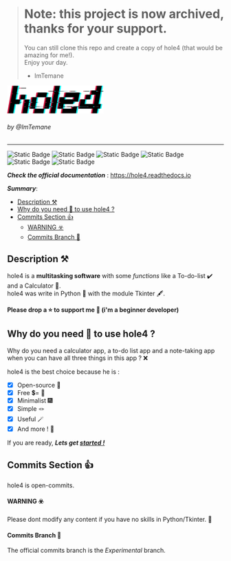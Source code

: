 > # Note: this project is now **archived**, thanks for your support.
> You can still clone this repo and create a copy of hole4 (that would be amazing for me!).  
> Enjoy your day.
> - ImTemane


![hole4 text](docs/img/hole4-text-img.png)
###### by @ImTemane
---
![Static Badge](https://img.shields.io/badge/License-MIT-green) ![Static Badge](https://img.shields.io/badge/Status-In_development-red)  ![Static Badge](https://img.shields.io/badge/Version-Alpha-red) ![Static Badge](https://img.shields.io/badge/Profile-Minimalist%2FSimple%2FUseful-blue) ![Static Badge](https://img.shields.io/badge/Written_in-Python-blue) ![Static Badge](https://img.shields.io/badge/Language-English-purple)  

***Check the official documentation*** : <https://hole4.readthedocs.io>

***Summary***:  
- [Description ⚒️](#description-️)
- [Why do you need 🫵 to use hole4 ?](#why-do-you-need--to-use-hole4-)
- [Commits Section 👍](#commits-section-)
    - [WARNING ☣️](#warning-️)
    - [Commits Branch 🌲](#commits-branch-)

## Description ⚒️
hole4 is a **multitasking software** with some *functions* like a To-do-list ✔️ and a Calculator 🧮.  
hole4 was write in Python 🐍 with the module Tkinter 🖋️.  

**Please drop a ⭐ to support me 🥺 (i'm a beginner developer)**

## Why do you need 🫵 to use hole4 ?  
Why do you need a calculator app, a to-do list app and a note-taking app when you can have all three things in this app ? ❌

hole4 is the best choice because he is :  

- [x] Open-source 🛜
- [x] Free 💲= 🚫
- [x] Minimalist 🎆
- [x] Simple 🪢
- [x] Useful 🪄
- [x] And more ! 💮

If you are ready, ***Lets get [started !](https://hole4.readthedocs.io)***  

## Commits Section 👍  

hole4 is open-commits.  

#### WARNING ☣️
Please dont modify any content if you have no skills in Python/Tkinter. 🐍  

#### Commits Branch 🌲
The official commits branch is the *Experimental* branch.

